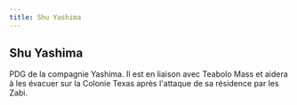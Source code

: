```yaml
---
title: Shu Yashima
---
```


Shu Yashima
-----------





PDG de la compagnie Yashima. Il est en liaison avec Teabolo Mass et aidera à les évacuer sur la Colonie Texas après l'attaque de sa résidence par les Zabi.

